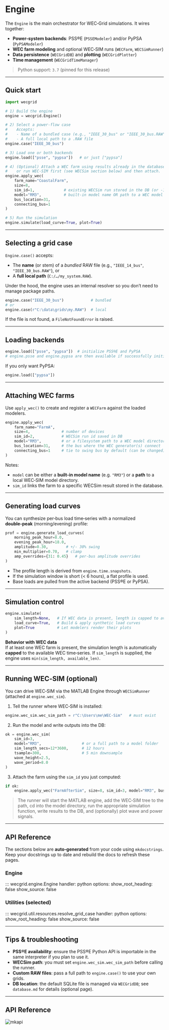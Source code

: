 # Engine

The `Engine` is the main orchestrator for WEC‑Grid simulations. It wires together:
- **Power-system backends**: PSS®E (`PSSEModeler`) and/or PyPSA (`PyPSAModeler`)
- **WEC farm modeling** and optional WEC‑SIM runs (`WECFarm`, `WECSimRunner`)
- **Data persistence** (`WECGridDB`) and **plotting** (`WECGridPlotter`)
- **Time management** (`WECGridTimeManager`)

> Python support: `3.7` (pinned for this release)

---

## Quick start

```python
import wecgrid

# 1) Build the engine
engine = wecgrid.Engine()

# 2) Select a power-flow case
#    Accepts:
#    - Name of a bundled case (e.g., "IEEE_30_bus" or "IEEE_30_bus.RAW")
#    - A full local path to a .RAW file
engine.case("IEEE_30_bus")

# 3) Load one or both backends
engine.load(["psse", "pypsa"])   # or just ["pypsa"]

# 4) (Optional) Attach a WEC farm using results already in the database (sim_id),
#    or run WEC‑SIM first (see WECSim section below) and then attach.
engine.apply_wec(
    farm_name="CoastalFarm",
    size=8,
    sim_id=1,             # existing WECSim run stored in the DB (or -1 if none yet)
    model="RM3",          # built-in model name OR path to a WEC model folder
    bus_location=31,
    connecting_bus=1
)

# 5) Run the simulation
engine.simulate(load_curve=True, plot=True)
```

---

## Selecting a grid case

`Engine.case()` accepts:
- The **name** (or stem) of a *bundled* RAW file (e.g., `"IEEE_14_bus"`, `"IEEE_30_bus.RAW"`), or
- A **full local path** (`C:/…/my_system.RAW`).

Under the hood, the engine uses an internal resolver so you don’t need to manage package paths.

```python
engine.case("IEEE_30_bus")            # bundled
# or
engine.case(r"C:\data\grids\my.RAW")  # local
```

If the file is not found, a `FileNotFoundError` is raised.

---

## Loading backends

```python
engine.load(["psse", "pypsa"])  # initialize PSS®E and PyPSA
# engine.psse and engine.pypsa are then available if successfully initialized
```

If you only want PyPSA:
```python
engine.load(["pypsa"])
```

---

## Attaching WEC farms

Use `apply_wec()` to create and register a `WECFarm` against the loaded modelers.

```python
engine.apply_wec(
    farm_name="FarmA",
    size=4,              # number of devices
    sim_id=2,            # WECSim run id saved in DB
    model="RM3",         # or a filesystem path to a WEC model directory
    bus_location=31,     # the bus where the WEC generator(s) connect
    connecting_bus=1     # tie to swing bus by default (can be changed)
)
```

Notes:
- `model` can be either a **built-in model name** (e.g. `"RM3"`) or a **path** to a local WEC‑SIM model directory.
- `sim_id` links the farm to a specific WECSim result stored in the database.

---

## Generating load curves

You can synthesize per‑bus load time‑series with a normalized **double‑peak** (morning/evening) profile:

```python
prof = engine.generate_load_curves(
    morning_peak_hour=8.0,
    evening_peak_hour=18.0,
    amplitude=0.30,        # +/- 30% swing
    min_multiplier=0.70,   # clamp
    amp_overrides={31: 0.45}   # per‑bus amplitude overrides
)
```

- The profile length is derived from `engine.time.snapshots`.
- If the simulation window is short (< 6 hours), a flat profile is used.
- Base loads are pulled from the active backend (PSS®E or PyPSA).

---

## Simulation control

```python
engine.simulate(
    sim_length=None,   # If WEC data is present, length is capped to available WEC data
    load_curve=True,   # Build & apply synthetic load curves
    plot=True          # Let modelers render their plots
)
```

**Behavior with WEC data**  
If at least one WEC farm is present, the simulation length is automatically **capped** to the available WEC time‑series. If `sim_length` is supplied, the engine uses `min(sim_length, available_len)`.

---

## Running WEC‑SIM (optional)

You can drive WEC‑SIM via the MATLAB Engine through `WECSimRunner` (attached at `engine.wec_sim`).

1) Tell the runner where WEC‑SIM is installed:
```python
engine.wec_sim.wec_sim_path = r"C:\Users\me\WEC-Sim"   # must exist
```

2) Run the model and write outputs into the DB:
```python
ok = engine.wec_sim(
    sim_id=3,
    model="RM3",                  # or a full path to a model folder
    sim_length_secs=12*3600,      # 12 hours
    tsample=300,                  # 5 min downsample
    wave_height=2.5,
    wave_period=8.0
)
```

3) Attach the farm using the `sim_id` you just computed:
```python
if ok:
    engine.apply_wec("FarmAfterSim", size=8, sim_id=3, model="RM3", bus_location=31, connecting_bus=1)
```

> The runner will start the MATLAB engine, add the WEC‑SIM tree to the path, cd into the model directory, run the appropriate simulation function, write results to the DB, and (optionally) plot wave and power signals.

---

## API Reference

The sections below are **auto‑generated** from your code using `mkdocstrings`.  
Keep your docstrings up to date and rebuild the docs to refresh these pages.

### Engine

::: wecgrid.engine.Engine
    handler: python
    options:
      show_root_heading: false
      show_source: false

### Utilities (selected)

::: wecgrid.util.resources.resolve_grid_case
    handler: python
    options:
      show_root_heading: false
      show_source: false

---

## Tips & troubleshooting

- **PSS®E availability**: ensure the PSS®E Python API is importable in the same interpreter if you plan to use it.
- **WECSim path**: you must set `engine.wec_sim.wec_sim_path` before calling the runner.
- **Custom RAW files**: pass a full path to `engine.case()` to use your own grids.
- **DB location**: the default SQLite file is managed via `WECGridDB`; see `database.md` for details (optional page).

---

## API Reference

![mkapi](wecgrid.engine.Engine)
